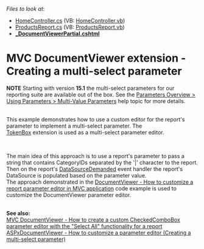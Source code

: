 <!-- default file list -->
*Files to look at*:

* [HomeController.cs](./CS/T191944/Controllers/HomeController.cs) (VB: [HomeController.vb](./VB/T191944/Controllers/HomeController.vb))
* [ProductsReport.cs](./CS/T191944/Reports/ProductsReport.cs) (VB: [ProductsReport.vb](./VB/T191944/Reports/ProductsReport.vb))
* **[_DocumentViewerPartial.cshtml](./CS/T191944/Views/Home/_DocumentViewerPartial.cshtml)**
<!-- default file list end -->
# MVC DocumentViewer extension - Creating a multi-select parameter


<p><strong>NOTE</strong> Starting with version <strong>15.1</strong> the multi-select parameters for our reporting suite are available out of the box. See the <a href="https://documentation.devexpress.com/#XtraReports/CustomDocument9997/Using">Parameters Overview > Using Parameters > Multi-Value Parameters</a> help topic for more details.</p>
<p><br />This example demonstrates how to use a custom editor for the report's parameter to implement a multi-select parameter. The <a href="https://documentation.devexpress.com/#AspNet/CustomDocument16298">TokenBox</a> extension is used as a multi-select parameter editor.</p>
<br />
<p>The main idea of this approach is to use a report's parameter to pass a string that contains CategoryIDs separated by the '|' character to the report. Then on the report's <a href="http://documentation.devexpress.com/#XtraReports/DevExpressXtraReportsUIXtraReportBase_DataSourceDemandedtopic"><u>DataSourceDemanded</u></a> event handler the report's DataSource is populated based on the parameter value. <br />The approach demonstrated in the <a href="https://www.devexpress.com/Support/Center/p/E5053">DocumentViewer - How to customize a report parameter editor in MVC application</a> code example is used to customize the DocumentViewer parameter editor.<br /><br /></p>
<p><strong>See also:<br /></strong><a href="https://www.devexpress.com/Support/Center/p/T262163">MVC DocumentViewer - How to create a custom CheckedComboBox parameter editor with the "Select All" functionality for a report</a><br /><a href="https://www.devexpress.com/Support/Center/p/E5142">ASPxDocumentViewer - How to customize a parameter editor (Creating a multi-select parameter)</a></p>

<br/>


